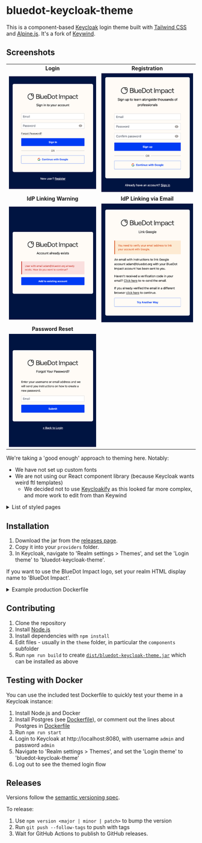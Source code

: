 # bluedot-keycloak-theme

This is a component-based [Keycloak](https://www.keycloak.org/) login theme built with [Tailwind CSS](https://github.com/tailwindlabs/tailwindcss) and [Alpine.js](https://github.com/alpinejs/alpine). It's a fork of [Keywind](https://github.com/lukin/keywind).

## **Screenshots**

| | |
|:-------------------------:|:-------------------------:|
| **Login** | **Registration** |
| ![Login](screenshots/login.png) | ![Register](screenshots/register.png) |
| **IdP Linking Warning** | **IdP Linking via Email** |
| ![Login IDP Link Confirm](screenshots/login-idp-link-confirm.png) | ![Login IDP Link Email](screenshots/login-idp-link-email.png) |
| **Password Reset** | |
| ![Login Reset Password](screenshots/login-reset-password.png) | |

We're taking a 'good enough' approach to theming here. Notably:
- We have not set up custom fonts
- We are not using our React component library (because Keycloak wants weird ftl templates)
  - We decided not to use [Keycloakify](https://www.keycloakify.dev/) as this looked far more complex, and more work to edit from than Keywind

<details>
<summary>List of styled pages</summary>

- Error
- Login
- Login Config TOTP
- Login IDP Link Confirm
- Login IDP Link Email
- Login OAuth Grant
- Login OTP
- Login Page Expired
- Login Password
- Login Recovery Authn Code Config
- Login Recovery Authn Code Input
- Login Reset Password
- Login Update Password
- Login Update Profile
- Login Username
- Login X.509 Info
- Logout Confirm
- Register
- Select Authenticator
- Terms and Conditions
- WebAuthn Authenticate
- WebAuthn Error
- WebAuthn Register
</details>

## Installation

1. Download the jar from the [releases page](https://github.com/bluedotimpact/bluedot-keycloak-theme/releases).
2. Copy it into your `providers` folder.
3. In Keycloak, navigate to 'Realm settings > Themes', and set the 'Login theme' to 'bluedot-keycloak-theme'.

If you want to use the BlueDot Impact logo, set your realm HTML display name to 'BlueDot Impact'.

<details>
<summary>Example production Dockerfile</summary>

```dockerfile
FROM quay.io/keycloak/keycloak:latest AS base

### Build
FROM base AS builder
WORKDIR /opt/keycloak
ENV KC_DB=postgres
ADD --chown=keycloak:keycloak --chmod=644 ./src/bluedot-keycloak-theme.jar /opt/keycloak/providers/
RUN touch -m --date=@1743465600 /opt/keycloak/providers/*
RUN /opt/keycloak/bin/kc.sh build

### Final image
FROM base
COPY --from=builder /opt/keycloak/ /opt/keycloak/
ENV KEYCLOAK_ADMIN=admin
ENTRYPOINT ["/opt/keycloak/bin/kc.sh"]
CMD [ "start", "--optimized" ]
```

</details>

## Contributing

1. Clone the repository
2. Install [Node.js](https://nodejs.org/)
3. Install dependencies with `npm install`
4. Edit files - usually in the `theme` folder, in particular the `components` subfolder
5. Run `npm run build` to create [`dist/bluedot-keycloak-theme.jar`](./dist/bluedot-keycloak-theme.jar) which can be installed as above

## Testing with Docker

You can use the included test Dockerfile to quickly test your theme in a Keycloak instance:

1. Install Node.js and Docker
2. Install Postgres (see [Dockerfile](./Dockerfile)), or comment out the lines about Postgres in [Dockerfile](./Dockerfile)
3. Run `npm run start`
4. Login to Keycloak at http://localhost:8080, with username `admin` and password `admin`
5. Navigate to 'Realm settings > Themes', and set the 'Login theme' to 'bluedot-keycloak-theme'
6. Log out to see the themed login flow

## Releases

Versions follow the [semantic versioning spec](https://semver.org/).

To release:

1. Use `npm version <major | minor | patch>` to bump the version
2. Run `git push --follow-tags` to push with tags
3. Wait for GitHub Actions to publish to GitHub releases.
